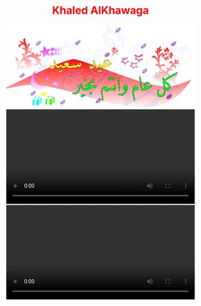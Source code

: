 <html>
  <center>
  <head>
    <h1 style="color:red;">Khaled AlKhawaga</h1>  
  </head>
    <script>
function myFunction() {
  document.getElementById("videoPlayer");
}
</script>
    <link rel="stylesheet" href="main.css">
    <style>
          video {
                   width: 100%;
                   height: auto;
                }
    </style>
  <body>
    <p style="background-image: url('happy.jpg');">
 <script>
function myFunction() {
  document.getElementById("videoPlayer");
}
</script>
  <script src="main.js"></script>
  <img src="happy1.webp">
  <video autoplay playsinline loop controls="controls" id="videoPlayer">
  <source src="Boha.mp4" type="video/mp4"><source></video>
  <video controls autoplay>
  <source src="happyeid.mp4" type="video/mp4"><source></video>
  <script>alert("🎈عيد اضحي سعيد😍علي الامة الاسلامية😍جميعا يارب🎈")</script>
</body>


